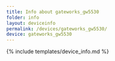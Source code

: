 ```yaml
---
title: Info about gateworks_gw5530
folder: info
layout: deviceinfo
permalink: /devices/gateworks_gw5530/
device: gateworks_gw5530
---
```

{% include templates/device_info.md %}
